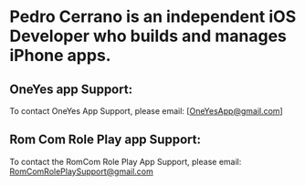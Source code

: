 # Pedro Cerrano is an independent iOS Developer who builds and manages iPhone apps.

## OneYes app Support:
To contact OneYes App Support, please email: [OneYesApp@gmail.com]

## Rom Com Role Play app Support:
To contact the RomCom Role Play App Support, please email: RomComRolePlaySupport@gmail.com
